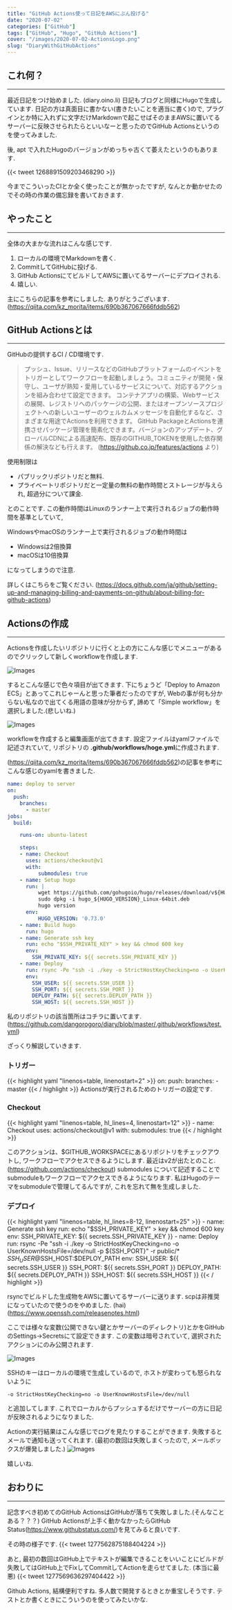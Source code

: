 ```yaml
---
title: "GitHub Actions使って日記をAWSにぶん投げる"
date: "2020-07-02"
categories: ["GitHub"]
tags: ["GitHub", "Hugo", "GitHub Actions"]
cover: "/images/2020-07-02-ActionsLogo.png"
slug: "DiaryWithGitHubActions"
---
```


## これ何？
---
最近日記をつけ始めました. (diary.oino.li) 日記もブログと同様にHugoで生成しています.
日記の方は真面目に書かない(書きたいことを適当に書く)ので, プラグインとか特に入れずに文字だけMarkdownで起こせばそのままAWSに置いてるサーバーに反映させられたらといいなーと思ったのでGitHub Actionsというのを使ってみました.

後, apt で入れたHugoのバージョンがめっちゃ古くて萎えたというのもあります.

{{< tweet 1268891509203468290 >}}

今までこういったCIとか全く使ったことが無かったですが, なんとか動かせたのでその時の作業の備忘録を書いておきます.
## やったこと
---
全体の大まかな流れはこんな感じです.
1. ローカルの環境でMarkdownを書く.
2. CommitしてGitHubに投げる.
3. GitHub ActionsにてビルドしてAWSに置いてるサーバーにデプロイされる.
4. 嬉しい.

主にこちらの記事を参考にしました. ありがとうございます.
(https://qiita.com/kz_morita/items/690b367067666fddb562)
## GitHub Actionsとは
---
GitHubの提供するCI / CD環境です.

> プッシュ、Issue、リリースなどのGitHubプラットフォームのイベントをトリガーとしてワークフローを起動しましょう。コミュニティが開発・保守し、ユーザが熟知・愛用しているサービスについて、対応するアクションを組み合わせて設定できます。
> コンテナアプリの構築、Webサービスの展開、レジストリへのパッケージの公開、またはオープンソースプロジェクトへの新しいユーザーのウェルカムメッセージを自動化するなど、さまざまな用途でActionsを利用できます。 GitHub PackageとActionsを連携させパッケージ管理を簡素化できます。バージョンのアップデート、グローバルCDNによる高速配布、既存のGITHUB_TOKENを使用した依存関係の解決なども行えます。
(https://github.co.jp/features/actions より)

使用制限は
- パブリックリポジトリだと無料.
- プライベートリポジトリだと一定量の無料の動作時間とストレージが与えられ, 超過分について課金.

とのことです.
この動作時間はLinuxのランナー上で実行されるジョブの動作時間を基準としていて, 

WindowsやmacOSのランナー上で実行されるジョブの動作時間は
- Windowsは2倍換算
- macOSは10倍換算

になってしまうので注意.

詳しくはこちらをご覧ください.
(https://docs.github.com/ja/github/setting-up-and-managing-billing-and-payments-on-github/about-billing-for-github-actions)

## Actionsの作成
---

Actionsを作成したいリポジトリに行くと上の方にこんな感じでメニューがあるのでクリックして新しくworkflowを作成します.

![Images](/images/2020-07-02-Actions.png)

するとこんな感じで色々項目が出てきます.
下にちょうど「Deploy to Amazon ECS」とあってこれじゃーんと思った筆者だったのですが, Webの事が何も分からない私なので出てくる用語の意味が分からず, 諦めて「Simple workflow」を選択しました.(悲しいね.)

![Images](/images/2020-07-02-WorkFlow.png)

workflowを作成すると編集画面が出てきます. 設定ファイルはyamlファイルで記述されていて, リポジトリの **.github/workflows/hoge.yml**に作成されます.

(https://qiita.com/kz_morita/items/690b367067666fddb562)の記事を参考にこんな感じのyamlを書きました.

```yaml
name: deploy to server
on:
  push:
    branches:
      - master
jobs:
  build:

    runs-on: ubuntu-latest

    steps:
    - name: Checkout
      uses: actions/checkout@v1
      with:
          submodules: true
    - name: Setup hugo
      run: |
          wget https://github.com/gohugoio/hugo/releases/download/v${HUGO_VERSION}/hugo_${HUGO_VERSION}_Linux-64bit.deb
          sudo dpkg -i hugo_${HUGO_VERSION}_Linux-64bit.deb
          hugo version
      env:
          HUGO_VERSION: '0.73.0'
    - name: Build hugo
      run: hugo
    - name: Generate ssh key
      run: echo "$SSH_PRIVATE_KEY" > key && chmod 600 key
      env:
        SSH_PRIVATE_KEY: ${{ secrets.SSH_PRIVATE_KEY }}
    - name: Deploy
      run: rsync -Pe "ssh -i ./key -o StrictHostKeyChecking=no -o UserKnownHostsFile=/dev/null -p ${SSH_PORT}" -r public/* $SSH_USER@$SSH_HOST:$DEPLOY_PATH
      env:
        SSH_USER: ${{ secrets.SSH_USER }}
        SSH_PORT: ${{ secrets.SSH_PORT }}
        DEPLOY_PATH: ${{ secrets.DEPLOY_PATH }}
        SSH_HOST: ${{ secrets.SSH_HOST }}
```
私のリポジトリの該当箇所はコチラに置いてます.
(https://github.com/dangorogoro/diary/blob/master/.github/workflows/test.yml)

ざっくり解説していきます.

### トリガー

{{< highlight yaml "linenos=table, linenostart=2" >}}
on:
  push:
    branches:
      - master
{{< / highlight >}}
Actionsが実行されるためのトリガーの設定です.

### Checkout
{{< highlight yaml "linenos=table, hl_lines=4, linenostart=12" >}}
    - name: Checkout
      uses: actions/checkout@v1
      with:
          submodules: true
{{< / highlight >}}

このアクションは、$GITHUB_WORKSPACEにあるリポジトリをチェックアウトし, ワークフローでアクセスできるようにします.
最近はv2が出たとのこと.
(https://github.com/actions/checkout)
submodules について記述することでsubmoduleもワークフローでアクセスできるようになります. 私はHugoのテーマをsubmoduleで管理してるんですが, これを忘れて無を生成しました.

### デプロイ
{{< highlight yaml "linenos=table, hl_lines=8-12, linenostart=25" >}}
    - name: Generate ssh key
      run: echo "$SSH_PRIVATE_KEY" > key && chmod 600 key
      env:
        SSH_PRIVATE_KEY: ${{ secrets.SSH_PRIVATE_KEY }}
    - name: Deploy
      run: rsync -Pe "ssh -i ./key -o StrictHostKeyChecking=no -o UserKnownHostsFile=/dev/null -p ${SSH_PORT}" -r public/* $SSH_USER@$SSH_HOST:$DEPLOY_PATH
      env:
        SSH_USER: ${{ secrets.SSH_USER }}
        SSH_PORT: ${{ secrets.SSH_PORT }}
        DEPLOY_PATH: ${{ secrets.DEPLOY_PATH }}
        SSH_HOST: ${{ secrets.SSH_HOST }}
{{< / highlight >}}

rsyncでビルドした生成物をAWSに置いてるサーバーに送ります.
scpは非推奨になっていたので使うのをやめました. (hai)(https://www.openssh.com/releasenotes.html)

ここでは様々な変数(公開できない鍵とかサーバーのディレクトリ)とかをGitHubのSettings->Secretsにて設定できます.
この変数は暗号されていて, 選択されたアクションにのみ公開されます.

![Images](/images/2020-07-02-Key.png)

SSHのキーはローカルの環境で生成しているので, ホストが変わっても怒られないように
```
-o StrictHostKeyChecking=no -o UserKnownHostsFile=/dev/null
```
と追加してします.
これでローカルからプッシュするだけでサーバーの方に日記が反映されるようになりました.

Actionの実行結果はこんな感じでログを見たりすることができます. 失敗するとメールで通知も送ってくれます. (最初の数回は失敗しまくったので, メールボックスが爆発しました.)
![Images](/images/2020-07-02-Result.png)

嬉しいね.
## おわりに
---
記念すべき初めてのGitHub ActionsはGitHubが落ちて失敗しました.(そんなことある？？？)
GitHub Actionsが上手く動かなかったらGitHub Status(https://www.githubstatus.com/)を見てみると良いです.

その時の様子です.
{{< tweet 1277562875188404224 >}}

あと, 最初の数回はGitHub上でテキストが編集できることをいいことにビルドが失敗してはGitHub上でFixしてCommitしてActionを走らせてました. (本当に最悪)
{{< tweet 1277569636297404422 >}}

Github Actions, 結構便利ですね. 多人数で開発するときとか重宝しそうです. テストとか書くときにこういうのを使ってみたいかな.
